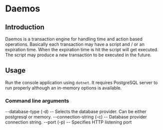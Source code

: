 # Daemos

## Introduction

Daemos is a transaction engine for handling time and action based operations. Basically each transaction may have a script and / or an expiration time. When the expiration
time is hit the script will get executed. The script may produce a new transaction to be executed in the future.

## Usage

Run the console application using `dotnet`. It requires PostgreSQL server to run properly although an in-memory options is available.

### Command line arguments

--database-type (-d) -- Selects the database provider. Can be either postgresql or memory.
--connection-string (-c) -- Database provider connection string.
--port (-p) -- Specifies HTTP listening port